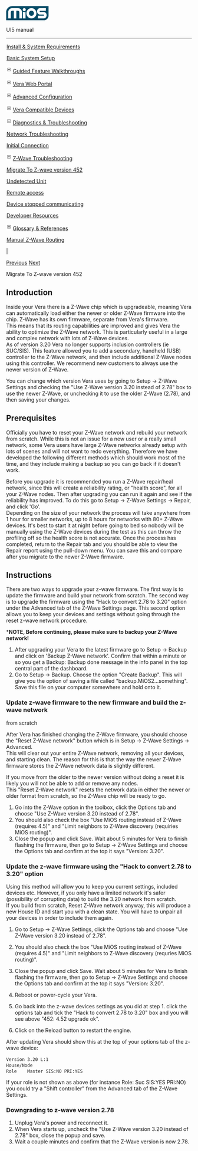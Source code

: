 ![](skins/mios/images/logo.png)

UI5 manual

  
---  
  
![](images/spacer.gif)[Install & System
Requirements](index.html#!docs5/installation_and_system_requirements_en_3Lite_all.md)

![](images/spacer.gif)[Basic System Setup ](index.html#!docs5/getting_started_en_3Lite_all.md)

![](skins/mios/images/plus.gif)[Guided Feature Walkthroughs
](features_en_3Lite_all.html)

![](skins/mios/images/plus.gif)[Vera Web Portal](index.html#!docs5/web_portal_en_3Lite_all.md)

![](skins/mios/images/plus.gif)[Advanced
Configuration](index.html#!docs5/advanced_configuration_en_3Lite_all.md)

![](skins/mios/images/plus.gif)[Vera Compatible
Devices](index.html#!docs5/supported_hardware_en_3Lite_all.md)

![](skins/mios/images/minus.gif)[Diagnostics &
Troubleshooting](index.html#!docs5/troubleshooting_en_3Lite_all.md)

![](images/spacer.gif)[Network Troubleshooting](index.html#!docs5/network_troubleshooting_en_3Lite_all.md)

![](images/spacer.gif)[Initial Connection](index.html#!docs5/initial_connection_en_3Lite_all.md)

![](skins/mios/images/minus.gif)[Z-Wave Troubleshooting](index.html#!docs5/zwave_troubleshooting_en_3Lite_all.md)

![](images/spacer.gif)[Migrate To Z-wave version 452](index.html#!docs5/migrate_to__en_3Lite_all.md)

![](images/spacer.gif)[Undetected Unit](index.html#!docs5/unit_en_3Lite_all.md)

![](images/spacer.gif)[Remote access](index.html#!docs5/remote_en_3Lite_all.md)

![](images/spacer.gif)[Device stopped communicating](index.html#!docs5/Device_en_3Lite_all.md)

![](images/spacer.gif)[Developer Resources](index.html#!docs5/developers_en_3Lite_all.md)

![](skins/mios/images/plus.gif)[Glossary &
References](index.html#!docs5/reference_en_3Lite_all.md)

![](images/spacer.gif)[Manual Z-Wave Routing](index.html#!docs5/ManualRoute_en_3Lite_all.md)

|

[Previous](index.html#!docs5/zwave_troubleshooting_en_3Lite_all.md)
[Next](index.html#!docs5/unit_en_3Lite_all.md)

Migrate To Z-wave version 452

## Introduction

Inside your Vera there is a Z-Wave chip which is upgradeable, meaning Vera can
automatically load either the newer or older Z-Wave firmware into the chip.
Z-Wave has its own firmware, separate from Vera's firmware.  
This means that its routing capabilities are improved and gives Vera the
ability to optimize the Z-Wave network. This is particularly useful in a large
and complex network with lots of Z-Wave devices.  
As of version 3.20 Vera  no longer supports inclusion controllers (ie
SUC/SIS). This feature allowed you to add a secondary, handheld (USB)
controller to the Z-Wave network, and then include additional Z-Wave nodes
using this controller. We recommend new customers to always use the newer
version of Z-Wave.  

You can change which version Vera uses by going to Setup -> Z-Wave Settings
and checking the "Use Z-Wave version 3.20 instead of 2.78" box to use the
newer Z-Wave, or unchecking it to use the older Z-Wave (2.78), and then saving
your changes.  

## Prerequisites

Officially you have to reset your Z-Wave network and rebuild your network from
scratch. While this is not an issue for a new user or a really small network,
some Vera users have large Z-Wave networks already setup with lots of scenes
and will not want to redo everything. Therefore we have developed the
following different methods which should work most of the time, and they
include making a backup so you can go back if it doesn't work.

Before you upgrade it is recommended you run a Z-Wave repair/heal network,
since this will create a reliability rating, or "health score", for all your
Z-Wave nodes. Then after upgrading you can run it again and see if the
reliability has improved. To do this go to Setup -> Z-Wave Settings -> Repair,
and click 'Go'.  
Depending on the size of your network the process will take anywhere from 1
hour for smaller networks, up to 8 hours for networks with 80+ Z-Wave devices.
It's best to start it at night before going to bed so nobody will be manually
using the Z-Wave devices during the test as this can throw the profiling off
so the health score is not accurate. Once the process has completed, return to
the Repair tab and you should be able to view the Repair report using the
pull-down menu. You can save this and compare after you migrate to the newer
Z-Wave firmware.

## Instructions

There are two ways to upgrade your z-wave firmware. The first way is to update
the firmware and build your network from scratch. The second way is to upgrade
the firmware using the "Hack to convert 2.78 to 3.20" option under the
Advanced tab of the Z-Wave Settings page. This second option allows you to
keep your devices and settings without going through the reset z-wave network
procedure.

***NOTE, Before continuing, please make sure to backup your Z-Wave network!**

  1. After upgrading your Vera to the latest firmware go to Setup -> Backup and click on 'Backup Z-Wave network'. Confirm that within a minute or so you get a Backup: Backup done message in the info panel in the top central part of the dashboard. 
  2.  Go to Setup -> Backup. Choose the option "Create Backup". This will give you the option of saving a file called "backup.MiOS2...something". Save this file on your computer somewhere and hold onto it.  

### Update z-wave firmware to the new firmware and build the z-wave network
from scratch

After Vera has finished changing the Z-Wave firmware, you should choose the
"Reset Z-Wave network" button which is in Setup -> Z-Wave Settings ->
Advanced.  
This will clear out your entire Z-Wave network, removing all your devices, and
starting clean. The reason for this is that the way the newer Z-Wave firmware
stores the Z-Wave network data is slightly different.  

If you move from the older to the newer version without doing a reset it is
likely you will not be able to add or remove any nodes.  
This "Reset Z-Wave network" resets the network data in either the newer or
older format from scratch, so the Z-Wave chip will be ready to go.

  1. Go into the Z-Wave option in the toolbox, click the Options tab and choose "Use Z-Wave version 3.20 instead of 2.78". 
  2. You should also check the box "Use MiOS routing instead of Z-Wave (requires 4.5)" and "Limit neighbors to Z-Wave discovery (requiries MiOS routing)". 
  3. Close the popup and click Save. Wait about 5 minutes for Vera to finish flashing the firmware, then go to Setup -> Z-Wave Settings and choose the Options tab and confirm at the top it says "Version: 3.20". 

### Update the z-wave firmware using the "Hack to convert 2.78 to 3.20" option

Using this method will allow you to keep you current settings, included
devices etc. However, if you only have a limited network it's safer
(possibility of corrupting data) to build the 3.20 network from scratch.  
If you build from scratch, Reset Z-Wave network anyway, this will produce a
new House ID and start you with a clean state. You will have to unpair all
your devices in order to include them again.  

  1. Go to Setup -> Z-Wave Settings, click the Options tab and choose "Use Z-Wave version 3.20 instead of 2.78". 
  2. You should also check the box "Use MiOS routing instead of Z-Wave (requires 4.5)" and "Limit neighbors to Z-Wave discovery (requries MiOS routing)". 
  3. Close the popup and click Save. Wait about 5 minutes for Vera to finish flashing the firmware, then go to Setup -> Z-Wave Settings and choose the Options tab and confirm at the top it says "Version: 3.20". 
  4. Reboot or power-cycle your Vera.
  5. Go back into the z-wave devices settings as you did at step 1. click the options tab and tick the "Hack to convert 2.78 to 3.20" box and you will see above "452: 4.52 upgrade ok".  

  6. Click on the Reload button to restart the engine.  

After updating Vera should show this at the top of your options tab of the
z-wave device:

    
    
    Version	3.20 L:1   
    House/Node	   
    Role	Master SIS:NO PRI:YES 

If your role is not shown as above (for instance Role: Suc SIS:YES PRI:NO) you
could try a "Shift controller" from the Advanced tab of the Z-Wave Settings.

### Downgrading to z-wave version 2.78

  1. Unplug Vera's power and reconnect it. 
  2. When Vera starts up, uncheck the "Use Z-Wave version 3.20 instead of 2.78" box, close the popup and save. 
  3. Wait a couple minutes and confirm that the Z-Wave version is now 2.78. 

  

